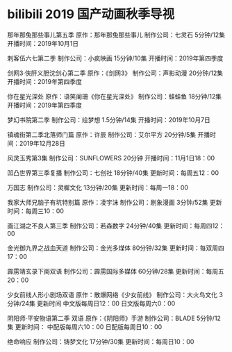 # bilibili 2019 国产动画秋季导视

那年那兔那些事儿第五季 
原作：那年那兔那些事儿
制作公司：七灵石
5分钟/12集
开播时间：2019年10月1日

刺客伍六七第二季
制作公司：小疯映画
15分钟/10集
开播时间：2019年第四季度

剑网3·侠肝义胆沈剑心第二季
原作：《剑网3》
制作公司：声影动漫
20分钟/12集
开播时间：2019年第四季度

你在星光深处
原作：语笑阑珊《你在星光深处》
制作公司：蛙蛙鱼
18分钟/12集
开播时间：2019年第四季度

梦幻书院第二季
制作公司：绘梦想
1.5分钟/14集
开播时间：2019年10月7日

镇魂街第二季北落师门篇
原作：许辰
制作公司：艾尔平方
20分钟/5集
开播时间：2019年12月28日

风灵玉秀第3集
制作公司：SUNFLOWERS
20分钟
开播时间：11月1日18：00


凹凸世界第三季复播
制作公司：七创社
18分钟/40集
更新时间：每周五12：00


万国志
制作公司：灵樨文化
13分钟/20集
更新时间：每周一18：00

我家大师兄脑子有坑特别篇
原作：凌宇沫
制作公司：剧象漫画
3分钟/52集
更新时间：每周三10：00

画江湖之不良人第三季
制作公司：若森数字
24分钟/40集
更新时间：每周四12：00

金光御九界之战血天道
制作公司：金光多煤体
80分钟/32集
更新时间：每双周四17：00

霹雳靖玄录下阕双语
制作公司：霹雳国际多媒体
60分钟/28集
更新时间：每周五20：00

少女前线人形小剧场双语
原作：散爆网络《少女前线》
制作公司：大火鸟文化
3分钟/24集
更新时间
中文版每周日12：00
日文版每周六0：00

阴阳师·平安物语第二季 双语
原作：《阴阳师》手游
制作公司：BLADE
5分钟/12集
更新时间：
中配版每周六10：00
日配版每周日10：00

绝命响应
制作公司：铸梦文化
17分钟/30集
更新时间：每周日10：00















 